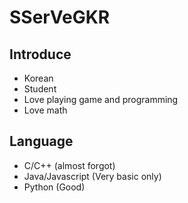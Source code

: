 # SSerVeGKR

## Introduce
+ Korean
+ Student
+ Love playing game and programming
+ Love math

## Language
+ C/C++ (almost forgot)
+ Java/Javascript (Very basic only)
+ Python (Good)
